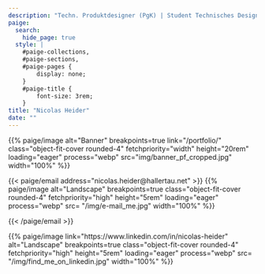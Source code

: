```yaml
---
description: "Techn. Produktdesigner (PgK) | Student Technisches Design B. Sc. "
paige:
  search:
    hide_page: true
  style: |
    #paige-collections,
    #paige-sections,
    #paige-pages {
        display: none;
    }
    #paige-title {
        font-size: 3rem;
    }
title: "Nicolas Heider"
date: ""
---
```


<p>{{% paige/image alt="Banner" breakpoints=true link="/portfolio/" class="object-fit-cover rounded-4" fetchpriority="width" height="20rem" loading="eager" process="webp" src="img/banner_pf_cropped.jpg" width="100%" %}} </p>

<p>{{< paige/email address="nicolas.heider@hallertau.net" >}} {{% paige/image  alt="Landscape" breakpoints=true class="object-fit-cover rounded-4" fetchpriority="high" height="5rem" loading="eager" process="webp" src= "/img/e-mail_me.jpg" width="100%" %}}</p>{{< /paige/email >}}

<p>{{% paige/image link="https://www.linkedin.com/in/nicolas-heider" alt="Landscape" breakpoints=true class="object-fit-cover rounded-4" fetchpriority="high" height="5rem" loading="eager" process="webp" src= "/img/find_me_on_linkedin.jpg" width="100%" %}}</p>



